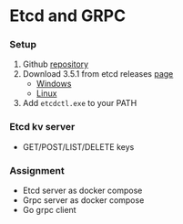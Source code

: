 
# Etcd and GRPC

### Setup

1. Github [repository](https://github.com/etcd-io/etcd)
2. Download 3.5.1 from etcd releases [page](https://github.com/etcd-io/etcd/releases)
    * [Windows](https://github.com/etcd-io/etcd/releases/download/v3.5.1/etcd-v3.5.1-windows-amd64.zip)
    * [Linux](https://github.com/etcd-io/etcd/releases/download/v3.5.1/etcd-v3.5.1-linux-amd64.tar.gz)
3. Add `etcdctl.exe` to your PATH


### Etcd kv server

* GET/POST/LIST/DELETE keys

### Assignment
* Etcd server as docker compose 
* Grpc server as docker compose
* Go grpc client
